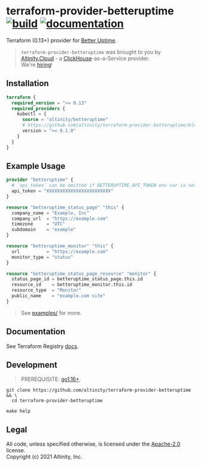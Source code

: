 # terraform-provider-betteruptime [![build](https://github.com/altinity/terraform-provider-betteruptime/actions/workflows/build.yml/badge.svg?branch=master)](https://github.com/Altinity/terraform-provider-betteruptime/actions/workflows/build.yml) [![documentation](https://img.shields.io/badge/-documentation-blue)](https://registry.terraform.io/providers/altinity/betteruptime/latest/docs)

Terraform (0.13+) provider for [Better Uptime](https://betteruptime.com/).  

> `terraform-provider-betteruptime` was brought to you by [Altinity.Cloud](https://altinity.cloud/) - 
> a [ClickHouse](https://clickhouse.tech/)-as-a-Service provider.  
> We're [hiring](https://altinity.com/careers/)! 

## Installation

```terraform
terraform {
  required_version = ">= 0.13"
  required_providers {
    kubectl = {
      source = "altinity/betteruptime"
      # https://github.com/altinity/terraform-provider-betteruptime/blob/master/CHANGELOG.md
      version = ">= 0.1.0"
    }
  }
}
```

## Example Usage

```terraform
provider "betteruptime" {
  # `api_token` can be omitted if BETTERUPTIME_API_TOKEN env var is set.
  api_token = "XXXXXXXXXXXXXXXXXXXXXXXX"
}

resource "betteruptime_status_page" "this" {
  company_name = "Example, Inc"
  company_url  = "https://example.com"
  timezone     = "UTC"
  subdomain    = "example"
}

resource "betteruptime_monitor" "this" {
  url          = "https://example.com"
  monitor_type = "status"
}

resource "betteruptime_status_page_resource" "monitor" {
  status_page_id = betteruptime_status_page.this.id
  resource_id    = betteruptime_monitor.this.id
  resource_type  = "Monitor"
  public_name    = "example.com site"
}
```

> See [examples/](examples/) for more. 

## Documentation

See Terraform Registry [docs](https://registry.terraform.io/providers/altinity/betteruptime/latest/docs).

## Development

> PREREQUISITE: [go1.16+](https://golang.org/dl/).

```shell script
git clone https://github.com/altinity/terraform-provider-betteruptime && \
  cd terraform-provider-betteruptime

make help
```

## Legal

All code, unless specified otherwise, is licensed under the [Apache-2.0](LICENSE) license.  
Copyright (c) 2021 Altinity, Inc.
